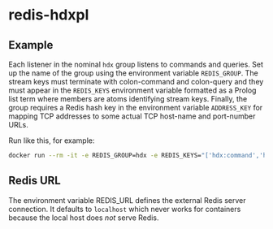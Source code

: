 # redis-hdxpl

## Example

Each listener in the nominal `hdx` group listens to commands and queries. Set up the name of the group using the environment variable `REDIS_GROUP`. The stream keys must terminate with colon-command and colon-query and they must appear in the `REDIS_KEYS` environment variable formatted as a Prolog list term where members are atoms identifying stream keys. Finally, the group requires a Redis hash key in the environment variable `ADDRESS_KEY` for mapping TCP addresses to some actual TCP host-name and port-number URLs.

Run like this, for example:
```bash
docker run --rm -it -e REDIS_GROUP=hdx -e REDIS_KEYS="['hdx:command','hdx:query']" -e ADDRESS_KEY="hdx:tcp" $(docker build -q .)
```

## Redis URL

The environment variable REDIS_URL defines the external Redis server connection. It defaults to `localhost` which never works for containers because the local host does *not* serve Redis.
